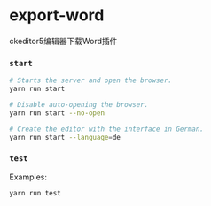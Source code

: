 export-word
===============================

ckeditor5编辑器下载Word插件

### `start`

```bash
# Starts the server and open the browser.
yarn run start

# Disable auto-opening the browser.
yarn run start --no-open

# Create the editor with the interface in German.
yarn run start --language=de
```

### `test`

Examples:

```bash
yarn run test


```
